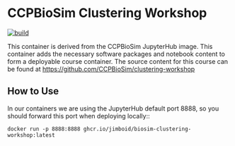 CCPBioSim Clustering Workshop
=============================

[![build](https://github.com/jimboid/biosim-clustering-workshop/actions/workflows/build.yaml/badge.svg?branch=main)](https://github.com/jimboid/biosim-clustering-workshop/actions/workflows/build.yaml)

This container is derived from the CCPBioSim JupyterHub image. This container
adds the necessary software packages and notebook content to form a deployable
course container. The source content for this course can be found at
https://github.com/CCPBioSim/clustering-workshop

How to Use
----------

In our containers we are using the JupyterHub default port 8888, so you should
forward this port when deploying locally::

    docker run -p 8888:8888 ghcr.io/jimboid/biosim-clustering-workshop:latest

